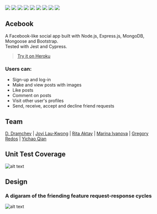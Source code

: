 
<div align="left">
  <img src="https://img.shields.io/badge/JavaScript-323330?style=for-the-badge&logo=javascript&logoColor=F7DF1E"/>
  <img src="https://img.shields.io/badge/Node.js-339933?style=for-the-badge&logo=nodedotjs&logoColor=white"/>
  <img src="https://img.shields.io/badge/Express.js-000000?style=for-the-badge&logo=express&logoColor=white"/>
  <img src="https://img.shields.io/badge/MongoDB-4EA94B?style=for-the-badge&logo=mongodb&logoColor=white"/>
  <img src="https://img.shields.io/badge/CSS3-1572B6?style=for-the-badge&logo=css3&logoColor=white"/>
  <img src="https://img.shields.io/badge/HTML5-E34F26?style=for-the-badge&logo=html5&logoColor=white"/>
  <img src="https://img.shields.io/badge/Bootstrap-563D7C?style=for-the-badge&logo=bootstrap&logoColor=white"/>
  <img src="https://img.shields.io/badge/Jest-C21325?style=for-the-badge&logo=jest&logoColor=white"/>
  <img src="https://img.shields.io/badge/Cypress-17202C?style=for-the-badge&logo=cypress&logoColor=white"/>
 </div>
 
## Acebook

A Facebook-like social app built with Node.js, Express.js, MongoDB, Mongoose and Bootstrap.\
Tested with Jest and Cypress.

> [Try it on Heroku](https://dmeowbook.herokuapp.com/)

### Users can:
* Sign-up and log-in
* Make and view posts with images
* Like posts
* Comment on posts
* Visit other user's profiles
* Send, receive, accept and decline friend requests

## Team
[D. Dramchev](https://github.com/ddrmv) | [Jovi Lau-Kwong](https://github.com/44jovi) | [Rita Aktay](https://github.com/ritaaktay) | [Marina Ivanova](https://github.com/MarinaIvanova-1) | [Gregory Redos](https://github.com/G-Redos) | [Yichao Qian](https://github.com/oahciy)


## Unit Test Coverage
![alt text](https://i.ibb.co/zst63k3/Screenshot-2022-10-19-at-15-57-19.png)

## Design

### A digaram of the friending feature request-response cycles
![alt text](https://i.ibb.co/HpQndR3/Untitled-2022-10-19-1217-2.png)
